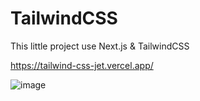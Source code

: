 # TailwindCSS

This little project use Next.js & TailwindCSS

https://tailwind-css-jet.vercel.app/

![image](https://user-images.githubusercontent.com/101940444/210126697-01ccace8-0dd7-43bf-9e78-4445e3729224.png)
